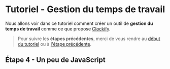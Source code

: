 # Tutoriel - Gestion du temps de travail

Nous allons voir dans ce tutoriel comment créer un outil de **gestion du temps de travail** comme ce que propose [Clockify](https://clockify.me).

> Pour suivre les **étapes précédentes**, merci de vous rendre au [début du tutoriel](./get-started.md) ou à [l'étape précédente](./custom-interface.md).

## Étape 4 - Un peu de JavaScript

